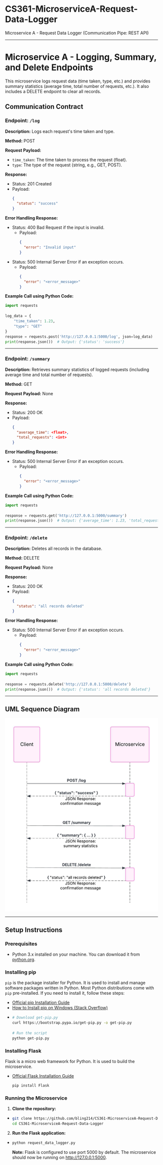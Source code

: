 # CS361-MicroserviceA-Request-Data-Logger
Microservice A - Request Data Logger (Communication Pipe: REST API)

---

# Microservice A - Logging, Summary, and Delete Endpoints

This microservice logs request data (time taken, type, etc.) and provides summary statistics (average time, total number of requests, etc.). It also includes a DELETE endpoint to clear all records.

## Communication Contract

### Endpoint: `/log`

**Description:** Logs each request's time taken and type.

**Method:** POST

**Request Payload:**
- `time_taken`: The time taken to process the request (float).
- `type`: The type of the request (string, e.g., GET, POST).

**Response:**
- Status: 201 Created
- Payload: 
  ```json
  {
    "status": "success"
  }
  
**Error Handling Response:**
- Status: 400 Bad Request if the input is invalid.
  - Payload:
    ```json
    {
      "error": "Invalid input"
    }
- Status: 500 Internal Server Error if an exception occurs.
  - Payload:
    ```json
    {
      "error": "<error_message>"
    }
**Example Call using Python Code:**
```python
import requests

log_data = {
    "time_taken": 1.23,
    "type": "GET"
}
response = requests.post('http://127.0.0.1:5000/log', json=log_data)
print(response.json())  # Output: {'status': 'success'}
```

---

### Endpoint: `/summary`

**Description:** Retrieves summary statistics of logged requests (including average time and total number of requests).

**Method:** GET

**Request Payload:** None

**Response:**
- Status: 200 OK
- Payload: 
  ```json
  {
    "average_time": <float>,
    "total_requests": <int>
  }

**Error Handling Response:**
- Status: 500 Internal Server Error if an exception occurs.
  - Payload:
    ```json
    {
      "error": "<error_message>"
    }

**Example Call using Python Code:**
```python
import requests

response = requests.get('http://127.0.0.1:5000/summary')
print(response.json())  # Output: {'average_time': 1.23, 'total_requests': 100}
```

---

### Endpoint: `/delete`

**Description:** Deletes all records in the database.

**Method:** DELETE

**Request Payload:** None

**Response:**
- Status: 200 OK
- Payload: 
  ```json
  {
    "status": "all records deleted"
  }

**Error Handling Response:**
- Status: 500 Internal Server Error if an exception occurs.
  - Payload:
    ```json
    {
      "error": "<error_message>"
    }

**Example Call using Python Code:**
```python
import requests

response = requests.delete('http://127.0.0.1:5000/delete')
print(response.json())  # Output: {'status': 'all records deleted'}
```
---

## UML Sequence Diagram
![UML Sequence Diagram](images/UML%20for%20CS361%20MicrsoservieA-Request%20Data%20Logger.jpeg)

---

## Setup Instructions

### Prerequisites

- Python 3.x installed on your machine. You can download it from [python.org](https://www.python.org/downloads/).

### Installing pip

`pip` is the package installer for Python. It is used to install and manage software packages written in Python. Most Python distributions come with `pip` pre-installed. If you need to install it, follow these steps:
- [Official pip Installation Guide](https://pip.pypa.io/en/stable/installation/)
- [How to Install pip on Windows (Stack Overflow)](https://stackoverflow.com/questions/4750806/how-do-i-install-pip-on-windows)
-
  ```bash
  # Download get-pip.py
  curl https://bootstrap.pypa.io/get-pip.py -o get-pip.py
  
  # Run the script
  python get-pip.py
  ```
### Installing Flask
Flask is a micro web framework for Python. It is used to build the microservice.
- [Official Flask Installation Guide](https://flask.palletsprojects.com/en/stable/installation/)
  ```bash
  pip install Flask
  ```

### Running the Microservice
1. **Clone the repository:**
-
  ```bash
  git clone https://github.com/bling214/CS361-MicroserviceA-Request-Data-Logger.git
  cd CS361-MicroserviceA-Request-Data-Logger
  ```
2. **Run the Flask application:**
-
  ```bash
  python request_data_logger.py
  ```
  **Note:** Flask is configured to use port 5000 by default. The microservice should now be running on http://127.0.0.1:5000.